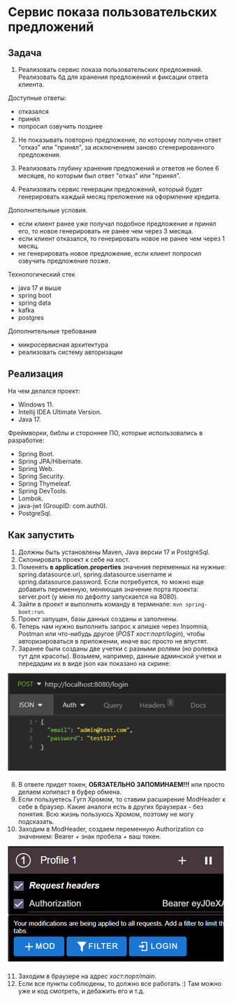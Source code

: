 # Сервис показа пользовательских предложений

## Задача

1. Реализовать сервис показа пользовательских предложений. Реализовать бд для хранения предложений и фиксации ответа клиента.

Доступные ответы:

- отказался
- принял
- попросил озвучить позднее

2. Не показывать повторно предложение, по которому получен ответ "отказ" или "принял", за исключением заново сгенерированного предложения.

3. Реализовать глубину хранения предложений и ответов не более 6 месяцев, по которым был ответ "отказ" или "принял".

4. Реализовать сервис генерации предложений, который будет генерировать каждый месяц преложение на оформление кредита.

Дополнительные условия.

- если клиент ранее уже получал подобное предложение и принял его, то новое генерировать не ранее чем через 3 месяца.
- если клиент отказался, то генерировать новое не ранее чем через 1 месяц.
- не генерировать новое предложение, если клиент попросил озвучить предложение позже.

Технологический стек

- java 17 и выше
- spring boot
- spring data
- kafka
- postgres

Дополнительные требования

- микросервисная архитектура
- реализовать систему авторизации

## Реализация

На чем делался проект:
- Windows 11.
- Intellij IDEA Ultimate Version.
- Java 17.

Фреймворки, библы и стороннее ПО, которые использовались в разработке:
- Spring Boot.
- Spring JPA/Hibernate.
- Spring Web.
- Spring Security.
- Spring Thymeleaf.
- Spring DevTools.
- Lombok.
- java-jwt (GroupID: com.auth0).
- PostgreSql.

## Как запустить

1. Должны быть установлены Maven, Java версии 17 и PostgreSql. 
2. Склонировать проект к себе на хост.
3. Поменять **в application.properties** значения переменных на нужные: spring.datasource.url, spring.datasource.username и spring.datasource.password. Если потребуется, то можно еще добавить переменную, меняющая значение порта проекта: server.port (у меня по дефолту запускается на 8080).
4. Зайти в проект и выполнить команду в терминале: ``mvn spring-boot:run``.
5. Проект запущен, базы данных созданы и заполнены.
6. Теперь нам нужно выполнить запрос к апишке через Insomnia, Postman или что-нибудь другое (_POST хост:порт/login_), чтобы авторизироваться в приложении, иначе вас просто не впустят.
7. Заранее были созданы две учетки с разными ролями (но ролевка тут для красоты). Возьмем, например, данные админской учетки и передадим их в виде json как показано на скрине:

![1](imgs/1.png)

8. В ответе придет токен, **ОБЯЗАТЕЛЬНО ЗАПОМИНАЕМ!!!** или просто делаем копипаст в буфер обмена.
9. Если пользуетесь Гугл Хромом, то ставим расширение ModHeader к себе в браузер. Какие аналоги есть в других браузерах - без понятия. Всю жизнь пользуюсь Хромом, поэтому не могу подсказать.
10. Заходим в ModHeader, создаем переменную Authorization со значением: Bearer + знак пробела + ваш токен.

![2](imgs/2.png)

11. Заходим в браузере на адрес _хост:порт/main_.
12. Если все пункты соблюдены, то должно все работать :) Там можно уже и код смотреть, и дебажить его и т.д.